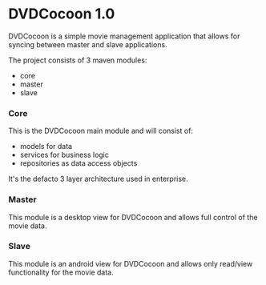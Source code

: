 # DVDCocoon 1.0
DVDCocoon is a simple movie management application that allows for syncing
between master and slave applications.

The project consists of 3 maven modules:
* core
* master
* slave

### Core
This is the DVDCocoon main module and will consist of:
* models for data
* services for business logic
* repositories as data access objects

It's the defacto 3 layer architecture used in enterprise.

### Master
This module is a desktop view for DVDCocoon
and allows full control of the movie data.

### Slave
This module is an android view for DVDCocoon
and allows only read/view functionality for the movie data.
